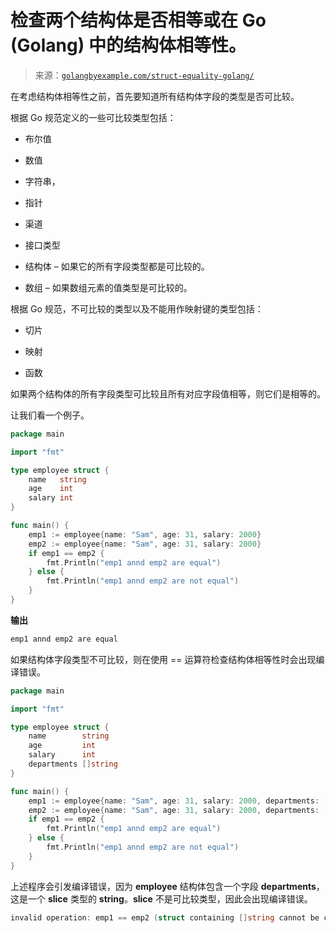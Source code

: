 <!--yml

类别：未分类

日期：2024-10-13 06:19:39

-->

# 检查两个结构体是否相等或在 Go (Golang) 中的结构体相等性。

> 来源：[`golangbyexample.com/struct-equality-golang/`](https://golangbyexample.com/struct-equality-golang/)

在考虑结构体相等性之前，首先要知道所有结构体字段的类型是否可比较。

根据 Go 规范定义的一些可比较类型包括：

+   布尔值

+   数值

+   字符串，

+   指针

+   渠道

+   接口类型

+   结构体 – 如果它的所有字段类型都是可比较的。

+   数组 – 如果数组元素的值类型是可比较的。

根据 Go 规范，不可比较的类型以及不能用作映射键的类型包括：

+   切片

+   映射

+   函数

如果两个结构体的所有字段类型可比较且所有对应字段值相等，则它们是相等的。

让我们看一个例子。

```go
package main

import "fmt"

type employee struct {
    name   string
    age    int
    salary int
}

func main() {
    emp1 := employee{name: "Sam", age: 31, salary: 2000}
    emp2 := employee{name: "Sam", age: 31, salary: 2000}
    if emp1 == emp2 {
        fmt.Println("emp1 annd emp2 are equal")
    } else {
        fmt.Println("emp1 annd emp2 are not equal")
    }
}
```

**输出**

```go
emp1 annd emp2 are equal
```

如果结构体字段类型不可比较，则在使用 == 运算符检查结构体相等性时会出现编译错误。

```go
package main

import "fmt"

type employee struct {
    name        string
    age         int
    salary      int
    departments []string
}

func main() {
    emp1 := employee{name: "Sam", age: 31, salary: 2000, departments: []string{"CS"}}
    emp2 := employee{name: "Sam", age: 31, salary: 2000, departments: []string{"EC"}}
    if emp1 == emp2 {
        fmt.Println("emp1 annd emp2 are equal")
    } else {
        fmt.Println("emp1 annd emp2 are not equal")
    }
}
```

上述程序会引发编译错误，因为 **employee** 结构体包含一个字段 **departments**，这是一个 **slice** 类型的 **string**。**slice** 不是可比较类型，因此会出现编译错误。

```go
invalid operation: emp1 == emp2 (struct containing []string cannot be compared)
```


